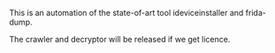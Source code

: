 This is an automation of the state-of-art tool ideviceinstaller and frida-dump.

The crawler and decryptor will be released if we get licence.


